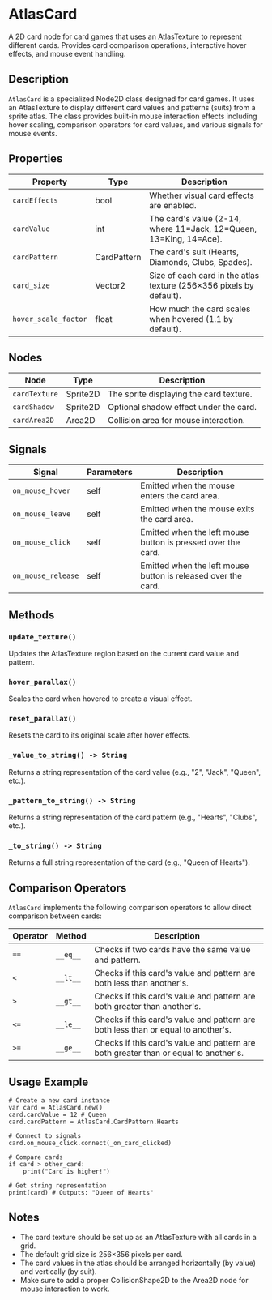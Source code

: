 # AtlasCard

A 2D card node for card games that uses an AtlasTexture to represent different cards. Provides card comparison operations, interactive hover effects, and mouse event handling.

## Description

`AtlasCard` is a specialized Node2D class designed for card games. It uses an AtlasTexture to display different card values and patterns (suits) from a sprite atlas. The class provides built-in mouse interaction effects including hover scaling, comparison operators for card values, and various signals for mouse events.

## Properties

| Property | Type | Description |
|----------|------|-------------|
| `cardEffects` | bool | Whether visual card effects are enabled. |
| `cardValue` | int | The card's value (2-14, where 11=Jack, 12=Queen, 13=King, 14=Ace). |
| `cardPattern` | CardPattern | The card's suit (Hearts, Diamonds, Clubs, Spades). |
| `card_size` | Vector2 | Size of each card in the atlas texture (256×356 pixels by default). |
| `hover_scale_factor` | float | How much the card scales when hovered (1.1 by default). |

## Nodes

| Node | Type | Description |
|------|------|-------------|
| `cardTexture` | Sprite2D | The sprite displaying the card texture. |
| `cardShadow` | Sprite2D | Optional shadow effect under the card. |
| `cardArea2D` | Area2D | Collision area for mouse interaction. |

## Signals

| Signal | Parameters | Description |
|--------|------------|-------------|
| `on_mouse_hover` | self | Emitted when the mouse enters the card area. |
| `on_mouse_leave` | self | Emitted when the mouse exits the card area. |
| `on_mouse_click` | self | Emitted when the left mouse button is pressed over the card. |
| `on_mouse_release` | self | Emitted when the left mouse button is released over the card. |

## Methods

### `update_texture()`
Updates the AtlasTexture region based on the current card value and pattern.

### `hover_parallax()`
Scales the card when hovered to create a visual effect.

### `reset_parallax()`
Resets the card to its original scale after hover effects.

### `_value_to_string() -> String`
Returns a string representation of the card value (e.g., "2", "Jack", "Queen", etc.).

### `_pattern_to_string() -> String`
Returns a string representation of the card pattern (e.g., "Hearts", "Clubs", etc.).

### `_to_string() -> String`
Returns a full string representation of the card (e.g., "Queen of Hearts").

## Comparison Operators

`AtlasCard` implements the following comparison operators to allow direct comparison between cards:

| Operator | Method | Description |
|----------|--------|-------------|
| `==` | `__eq__` | Checks if two cards have the same value and pattern. |
| `<` | `__lt__` | Checks if this card's value and pattern are both less than another's. |
| `>` | `__gt__` | Checks if this card's value and pattern are both greater than another's. |
| `<=` | `__le__` | Checks if this card's value and pattern are both less than or equal to another's. |
| `>=` | `__ge__` | Checks if this card's value and pattern are both greater than or equal to another's. |

## Usage Example

```gdscript
# Create a new card instance
var card = AtlasCard.new()
card.cardValue = 12 # Queen
card.cardPattern = AtlasCard.CardPattern.Hearts

# Connect to signals
card.on_mouse_click.connect(_on_card_clicked)

# Compare cards
if card > other_card:
	print("Card is higher!")

# Get string representation
print(card) # Outputs: "Queen of Hearts"
```

## Notes

- The card texture should be set up as an AtlasTexture with all cards in a grid.
- The default grid size is 256×356 pixels per card.
- The card values in the atlas should be arranged horizontally (by value) and vertically (by suit).
- Make sure to add a proper CollisionShape2D to the Area2D node for mouse interaction to work.

